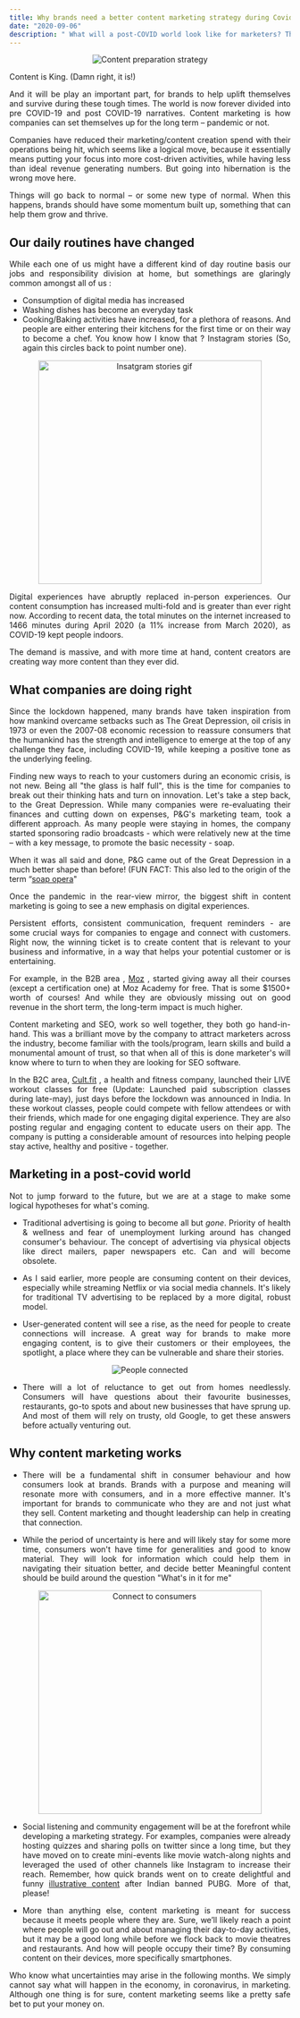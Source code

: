 ```yaml
---
title: Why brands need a better content marketing strategy during Covid-19 pandemic
date: "2020-09-06"
description: " What will a post-COVID world look like for marketers? This post delves into predictions and some successful strategies that happened during the pandemic "
---
```

<div style="text-align: justify"> 

<p align="center">
    <img src = "./3.jpg" alt ="Content preparation strategy" >
</p>

Content is King. (Damn right, it is!)

And it will be play an important part, for brands to help uplift themselves and survive during these tough times. The world is now forever divided into pre COVID-19 and post COVID-19 narratives. Content marketing is how companies can set themselves up for the long term – pandemic or not.

Companies have reduced their marketing/content creation spend with their operations being hit, which seems like a logical move, because it essentially means putting your focus into more cost-driven activities, while having less than ideal revenue generating numbers. But going into hibernation is the wrong move here.

Things will go back to normal – or some new type of normal. When this happens, brands should have some momentum built up, something that can help them grow and thrive.

## Our daily routines have changed

While each one of us might have a different kind of day routine basis our jobs and responsibility division at home, but somethings are glaringly common amongst all of us :

- Consumption of digital media has increased 
- Washing dishes has become an everyday task
- Cooking/Baking activities have increased, for a plethora of reasons. And people are either entering their kitchens for the first time or on their way to become a chef. You know how I know that ? Instagram stories (So, again this circles back to point number one). 

<p align="center">
    <img src = "./1.gif" alt ="Insatgram stories gif" width="400" height="400">
</p>

Digital experiences have abruptly replaced in-person experiences. Our content consumption has increased multi-fold and is greater than ever right now. According to recent data, the total minutes on the internet increased to 1466 minutes during April 2020 (a 11% increase from March 2020), as COVID-19 kept people indoors.

The demand is massive, and with more time at hand, content creators are creating way more content than they ever did.

## What companies are doing right

Since the lockdown happened, many brands have taken inspiration from how mankind overcame setbacks such as The Great Depression, oil crisis in 1973 or even the 2007-08 economic recession to reassure consumers that the humankind has the strength and intelligence to emerge at the top of any challenge they face, including COVID-19, while keeping a positive tone as the underlying feeling.

Finding new ways to reach to your customers during an economic crisis, is not new. Being all "the glass is half full", this is the time for companies to break out their thinking hats and turn on innovation. Let's take a step back, to the Great Depression. While many companies were re-evaluating their finances and cutting down on expenses, P&G's marketing team, took a different approach. As many people were staying in homes, the company started sponsoring radio broadcasts - which were relatively new at the time – with a key message, to promote the basic necessity - soap. 

When it was all said and done, P&G came out of the Great Depression in a much better shape than before! (FUN FACT: This also led to the origin of the term “[soap opera](https://www.cincinnati.com/story/news/2017/10/04/our-history-p-g-put-soap-soap-opera/732149001/)"

Once the pandemic in the rear-view mirror, the biggest shift in content marketing is going to see a new emphasis on digital experiences. 

Persistent efforts, consistent communication, frequent reminders - are some crucial ways for companies to engage and connect with customers. Right now, the winning ticket is to create content that is relevant to your business and informative, in a way that helps your potential customer or is entertaining.

For example, in the B2B area , [Moz](https://moz.com/) , started giving away all their courses (except a certification one) at Moz Academy for free. That is some $1500+ worth of courses! And while they are obviously missing out on good revenue in the short term, the long-term impact is much higher.

Content marketing and SEO, work so well together, they both go hand-in-hand. This was a brilliant move by the company to attract marketers across the industry, become familiar with the tools/program, learn skills and build a monumental amount of trust, so that when all of this is done marketer's will know where to turn to when they are looking for SEO software.

In the B2C area, [Cult.fit](cure.fit/cult/livept) , a health and fitness company, launched their LIVE workout classes for free (Update: Launched paid subscription classes during late-may), just days before the lockdown was announced in India. In these workout classes, people could compete with fellow attendees or with their friends, which made for one engaging digital experience. They are also posting regular and engaging content to educate users on their app. The company is putting a considerable amount of resources into helping people stay active, healthy and positive - together. 

## Marketing in a post-covid world

Not to jump forward to the future, but we are at a stage to make some logical hypotheses for what's coming.

- Traditional advertising is going to become all but *gone*. Priority of health & wellness and fear of unemployment lurking around has changed consumer's behaviour. The concept of advertising via physical objects like direct mailers, paper newspapers etc. Can and will become obsolete.

- As I said earlier, more people are consuming content on their devices, especially while streaming Netflix or via social media channels. It's likely for traditional TV advertising to be replaced by a more digital, robust model. 

- User-generated content will see a rise, as the need for people to create connections will increase. A great way for brands to make more engaging content, is to give their customers or their employees, the spotlight, a place where they can be vulnerable and share their stories.

<p align="center">
    <img src = "./2.gif" alt ="People connected" >
</p>

- There will a lot of reluctance to get out from homes needlessly. Consumers will have questions about their favourite businesses, restaurants, go-to spots and about new businesses that have sprung up. And most of them will rely on trusty, old Google, to get these answers before actually venturing out.

## Why content marketing works

- There will be a fundamental shift in consumer behaviour and how consumers look at brands. Brands with a purpose and meaning will resonate more with consumers, and in a more effective manner. It's important for brands to communicate who they are and not just what they sell. Content marketing and thought leadership can help in creating that connection.

- While the period of uncertainty is here and will likely stay for some more time, consumers won't have time for generalities and good to know material. They will look for information which could help them in navigating their situation better, and decide better Meaningful content should be build around the question "What's in it for me"

<p align="center">
    <img src = "./4.gif" alt ="Connect to consumers" width="400" height="400" >
</p>

- Social listening and community engagement will be at the forefront while developing a marketing strategy. For examples, companies were already hosting quizzes and sharing polls on twitter since a long time, but they have moved on to create mini-events like movie watch-along nights and leveraged the used of other channels like Instagram to increase their reach. Remember, how quick brands went on to create delightful and funny [illustrative content](https://www.adgully.com/momentmarketing-how-brands-are-reacting-to-pubg-ban-in-india-96139.html) after Indian banned PUBG. More of that, please!

- More than anything else, content marketing is meant for success because it meets people where they are. Sure, we’ll likely reach a point where people will go out and about managing their day-to-day activities, but it may be a good long while before we flock back to movie theatres and restaurants. And how will people occupy their time? By consuming content on their devices, more specifically smartphones.
	
Who know what uncertainties may arise in the following months. We simply cannot say what will happen in the economy, in coronavirus, in marketing. Although one thing is for sure, content marketing seems like a pretty safe bet to put your money on. 

</div>